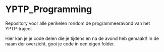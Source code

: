 # YPTP_Programming
Repository voor alle perikelen rondom de programmeeravond van het YPTP-traject

Hier kan je je code delen die je tijdens en na de avond heb gemaakt!
In de naam der overzicht, gooi je code in een eigen folder.

